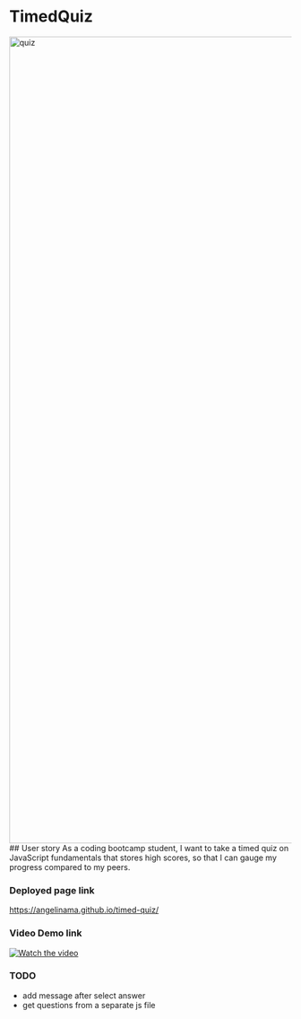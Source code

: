 # TimedQuiz
<img width="1439" alt="quiz" src="https://user-images.githubusercontent.com/22566791/87030266-35cb6a00-c196-11ea-9564-e9a01e217204.png">
## User story
As a coding bootcamp student, I want to take a timed quiz on JavaScript fundamentals that stores high scores, so that I can gauge my progress compared to my peers.

### Deployed page link
 https://angelinama.github.io/timed-quiz/

### Video Demo link
[![Watch the video](https://user-images.githubusercontent.com/22566791/87030266-35cb6a00-c196-11ea-9564-e9a01e217204.png)](https://drive.google.com/file/d/1XWftLda2NzbO5HSHIsjTqD0lc-74T30F/view)

### TODO
- add message after select answer
- get questions from a separate js file
